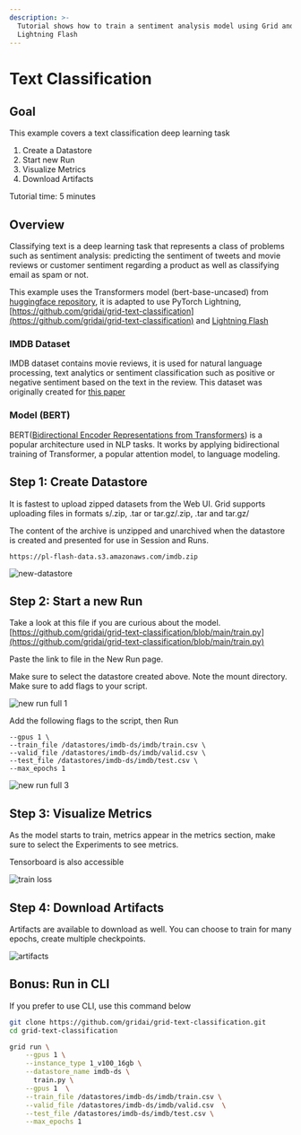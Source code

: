```yaml
---
description: >-
  Tutorial shows how to train a sentiment analysis model using Grid and
  Lightning Flash
---
```


# Text Classification

## Goal

This example covers a text classification deep learning task

1. Create a Datastore
2. Start new Run
3. Visualize Metrics
4. Download Artifacts

Tutorial time: 5 minutes

## Overview

Classifying text is a deep learning task that represents a class of problems such as sentiment analysis: predicting the sentiment of tweets and movie reviews or customer sentiment regarding a product as well as classifying email as spam or not.

This example uses the Transformers model \(bert-base-uncased\) from [huggingface repository](https://huggingface.co/bert-base-uncased), it is adapted to use PyTorch Lightning, [https://github.com/gridai/grid-text-classification](https://github.com/gridai/grid-text-classification) and [Lightning Flash](https://github.com/PyTorchLightning/lightning-flash)

### **IMDB Dataset**

IMDB dataset contains movie reviews, it is used for natural language processing, text analytics or sentiment classification such as positive or negative sentiment based on the text in the review. This dataset was originally created for [this paper](https://www.aclweb.org/anthology/P11-1015.pdf)

### **Model \(BERT\)**

BERT\([Bidirectional Encoder Representations from Transformers](https://arxiv.org/abs/1810.04805)\) is a popular architecture used in NLP tasks. It works by applying bidirectional training of Transformer, a popular attention model, to language modeling.

## Step 1: Create Datastore

It is fastest to upload zipped datasets from the Web UI. Grid supports uploading files in formats s/.zip, .tar or tar.gz/.zip, .tar and tar.gz/

The content of the archive is unzipped and unarchived when the datastore is created and presented for use in Session and Runs.

```text
https://pl-flash-data.s3.amazonaws.com/imdb.zip
```

![new-datastore](https://user-images.githubusercontent.com/13732925/121347438-319f5380-c8f5-11eb-9b61-be571f8aab1f.png)

## Step 2: Start a new Run

Take a look at this file if you are curious about the model. [https://github.com/gridai/grid-text-classification/blob/main/train.py](https://github.com/gridai/grid-text-classification/blob/main/train.py)

Paste the link to file in the New Run page.

Make sure to select the datastore created above. Note the mount directory. Make sure to add flags to your script.

![new run full 1](https://user-images.githubusercontent.com/13732925/121349841-f81c1780-c8f7-11eb-9dd6-3fe54d77c32a.png)

Add the following flags to the script, then Run

```text
--gpus 1 \
--train_file /datastores/imdb-ds/imdb/train.csv \
--valid_file /datastores/imdb-ds/imdb/valid.csv \
--test_file /datastores/imdb-ds/imdb/test.csv \
--max_epochs 1
```

![new run full 3](https://user-images.githubusercontent.com/13732925/121355055-7dee9180-c8fd-11eb-80bd-8e6f7add679a.png)

## Step 3: Visualize Metrics

As the model starts to train, metrics appear in the metrics section, make sure to select the Experiments to see metrics.

Tensorboard is also accessible

![train loss](https://user-images.githubusercontent.com/13732925/121350065-33b6e180-c8f8-11eb-9aba-bc836748c663.png)

## Step 4: Download Artifacts

Artifacts are available to download as well. You can choose to train for many epochs, create multiple checkpoints.

![artifacts](https://user-images.githubusercontent.com/13732925/121350135-48937500-c8f8-11eb-8703-999161076d09.gif)

## Bonus: Run in CLI

If you prefer to use CLI, use this command below

```bash
git clone https://github.com/gridai/grid-text-classification.git
cd grid-text-classification
```

```bash
grid run \
    --gpus 1 \
    --instance_type 1_v100_16gb \
    --datastore_name imdb-ds \
      train.py \
    --gpus 1  \
    --train_file /datastores/imdb-ds/imdb/train.csv \
    --valid_file /datastores/imdb-ds/imdb/valid.csv  \
    --test_file /datastores/imdb-ds/imdb/test.csv \
    --max_epochs 1
```

